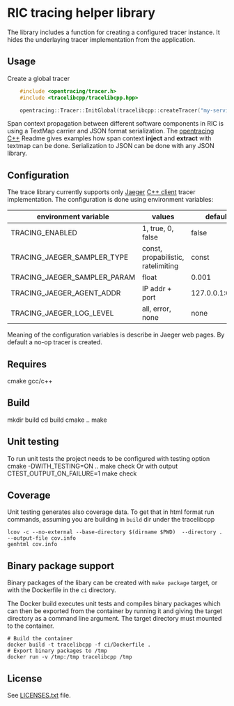 # RIC tracing helper library

The library includes a function for creating a configured tracer instance.
It hides the underlaying tracer implementation from the application.

## Usage

Create a global tracer

```c
    #include <opentracing/tracer.h>
    #include <tracelibcpp/tracelibcpp.hpp>

    opentracing::Tracer::InitGlobal(tracelibcpp::createTracer("my-service-name"));
```
Span context propagation between different software components in RIC is using a
TextMap carrier and JSON format serialization.
The [opentracing C++](https://github.com/opentracing/opentracing-cpp) Readme gives examples
how span context **inject** and **extract** with textmap can be done.
Serialization to JSON can be done with any JSON library.

## Configuration

The trace library currently supports only [Jaeger](https://www.jaegertracing.io/) [C++ client](https://github.com/jaegertracing/jaeger-client-cpp) tracer implementation.
The configuration is done using environment variables:

| environment variable         | values                              | default        |
| ---------------------------- |------------------------------------ | -------------- |
| TRACING_ENABLED              | 1, true, 0, false                   | false          |
| TRACING_JAEGER_SAMPLER_TYPE  | const, propabilistic, ratelimiting  | const          |
| TRACING_JAEGER_SAMPLER_PARAM | float                               | 0.001          |
| TRACING_JAEGER_AGENT_ADDR    | IP addr + port                      | 127.0.0.1:6831 |
| TRACING_JAEGER_LOG_LEVEL     | all, error, none                    | none           |

Meaning of the configuration variables is describe in Jaeger web pages.
By default a no-op tracer is created.

## Requires

cmake
gcc/c++

## Build
mkdir build
cd build
cmake ..
make

## Unit testing
To run unit tests the project needs to be configured with testing option
cmake -DWITH_TESTING=ON ..
make check
Or with output
CTEST_OUTPUT_ON_FAILURE=1 make check

## Coverage
Unit testing generates also coverage data. To get that in html format run commands, assuming
you are building in `build` dir under the tracelibcpp
```shell
lcov -c --no-external --base-directory $(dirname $PWD)  --directory . --output-file cov.info
genhtml cov.info
```

## Binary package support
Binary packages of the libary can be created with `make package` target, or with
the Dockerfile in the `ci` directory.

The Docker build executes unit tests and compiles binary packages which can then be
exported from the container by running it and giving the target directory as a command line
argument. The target directory must mounted to the container.

```shell
# Build the container
docker build -t tracelibcpp -f ci/Dockerfile .
# Export binary packages to /tmp
docker run -v /tmp:/tmp tracelibcpp /tmp
```

## License

See [LICENSES.txt](LICENSES.txt) file.
